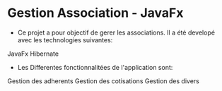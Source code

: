 # Gestion Association - JavaFx

* Ce projet a pour objectif de gerer les associations. Il a été developé avec les technologies suivantes:

JavaFx
Hibernate

* Les Differentes fonctionnalitées de l'application sont:

Gestion des adherents
Gestion des cotisations
Gestion des divers
